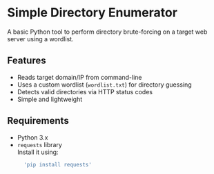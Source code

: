 # Simple Directory Enumerator

A basic Python tool to perform directory brute-forcing on a target web server using a wordlist.

## Features

- Reads target domain/IP from command-line
- Uses a custom wordlist (`wordlist.txt`) for directory guessing
- Detects valid directories via HTTP status codes
- Simple and lightweight

## Requirements

- Python 3.x
- `requests` library  
  Install it using:
  ```bash  
    'pip install requests'
